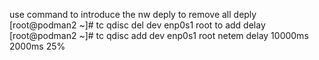 use command to introduce the nw deply
to remove all deply
[root@podman2 ~]# tc qdisc del dev enp0s1 root
to add delay
[root@podman2 ~]# tc qdisc add dev enp0s1 root netem delay 10000ms 2000ms 25%